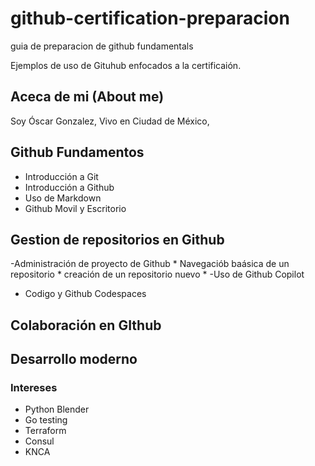 # github-certification-preparacion
guia de preparacion de github fundamentals

Ejemplos de uso de Gituhub enfocados a la certificaión.

## Aceca de mi (About me)

Soy Óscar Gonzalez, Vivo en Ciudad de México, 

## Github Fundamentos
 - Introducción a Git
 - Introducción a Github
 - Uso de Markdown
 - Github Movil y Escritorio
## Gestion de repositorios en Github
  -Administración de proyecto de Github
     * Navegaciób baásica de un repositorio
     * creación de un repositorio nuevo
     * 
  -Uso de Github Copilot
  - Codigo y Github Codespaces
## Colaboración en GIthub

## Desarrollo moderno

### Intereses

- Python Blender
- Go testing
- Terraform
- Consul
- KNCA
